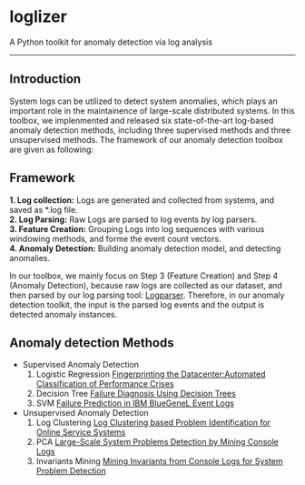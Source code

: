 # loglizer
A Python toolkit for anomaly detection via log analysis

***
## Introduction
System logs can be utilized to detect system anomalies, which plays an important role in the maintainence of large-scale distributed systems. In this toolbox, we implenmented and released six state-of-the-art log-based anomaly detection methods, including three supervised methods and three unsupervised methods. The framework of our anomaly detection toolbox are given as following:

## Framework
**1. Log collection:** Logs are generated and collected from systems, and saved as \*.log file.    
**2. Log Parsing:** Raw Logs are parsed to log events by log parsers.  
**3. Feature Creation:** Grouping Logs into log sequences with various windowing methods, and forme the event count vectors.  
**4. Anomaly Detection:** Building anomaly detection model, and detecting anomalies.  

In our toolbox, we mainly focus on Step 3 (Feature Creation) and Step 4 (Anomaly Detection), because raw logs are collected as our dataset, and then parsed by our log parsing tool: [Logparser](https://github.com/cuhk-cse/logparser). Therefore, in our anomaly detection toolkit, the input is the parsed log events and the output is detected anomaly instances. 

## Anomaly detection Methods
* Supervised Anomaly Detection
  1. Logistic Regression [Fingerprinting the Datacenter:Automated Classification of Performance Crises]()
  2. Decision Tree [Failure Diagnosis Using Decision Trees]()
  3. SVM [Failure Prediction in IBM BlueGeneL Event Logs]()
* Unsupervised Anomaly Detection
  1. Log Clustering [Log Clustering based Problem Identification for Online Service Systems]()
  2. PCA [Large-Scale System Problems Detection by Mining Console Logs]()
  3. Invariants Mining [Mining Invariants from Console Logs for System Problem Detection]()


